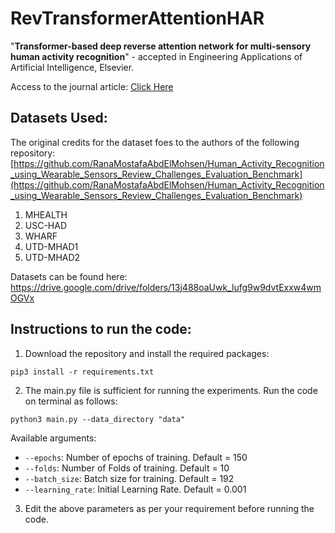 # RevTransformerAttentionHAR
"**Transformer-based deep reverse attention network for multi-sensory human activity recognition**" - accepted in Engineering Applications of Artificial Intelligence, Elsevier.

Access to the journal article: [Click Here](https://www.sciencedirect.com/science/article/pii/S0952197623003342)


## Datasets Used:
The original credits for the dataset foes to the authors of the following repository: [https://github.com/RanaMostafaAbdElMohsen/Human_Activity_Recognition_using_Wearable_Sensors_Review_Challenges_Evaluation_Benchmark](https://github.com/RanaMostafaAbdElMohsen/Human_Activity_Recognition_using_Wearable_Sensors_Review_Challenges_Evaluation_Benchmark)
1. MHEALTH
2. USC-HAD
3. WHARF
4. UTD-MHAD1
5. UTD-MHAD2

Datasets can be found here: https://drive.google.com/drive/folders/13j488oaUwk_lufg9w9dvtExxw4wmOGVx 

## Instructions to run the code:

1. Download the repository and install the required packages:
```
pip3 install -r requirements.txt
```
2. The main.py file is sufficient for running the experiments. Run the code on terminal as follows:
```
python3 main.py --data_directory "data"
```
Available arguments:
- `--epochs`: Number of epochs of training. Default = 150
- `--folds`: Number of Folds of training. Default = 10
- `--batch_size`: Batch size for training. Default = 192
- `--learning_rate`: Initial Learning Rate. Default = 0.001
3. Edit the above parameters as per your requirement before running the code.
